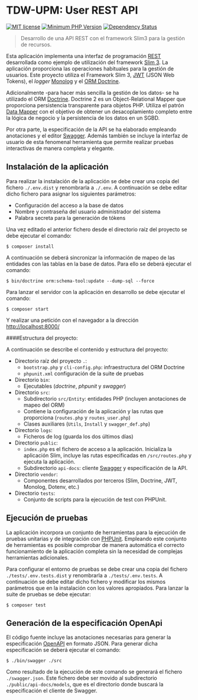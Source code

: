 TDW-UPM: User REST API
======================================

[![MIT license](http://img.shields.io/badge/license-MIT-brightgreen.svg)](http://opensource.org/licenses/MIT)
[![Minimum PHP Version](https://img.shields.io/badge/php-%5E7.1-blue.svg)](http://php.net/)
[![Dependency Status](https://www.versioneye.com/user/projects/5907a6fb45de6b004358ae98/badge.svg?style=flat-square)](https://www.versioneye.com/user/projects/5907a6fb45de6b004358ae98)
> Desarrollo de una API REST con el framework Slim3 para la gestión de recursos.

Esta aplicación implementa una interfaz de programación [REST][rest] desarrollada como ejemplo de
utilización del framework [Slim 3][slim]. La aplicación proporciona las operaciones
habituales para la gestión de usuarios. Este proyecto
utiliza el Framework Slim 3, [JWT][jwt] (JSON Web Tokens), el _logger_ [Monolog][monolog] y el [ORM Doctrine][doctrine].

Adicionalmente -para hacer más sencilla la gestión de los datos- se ha utilizado
el ORM [Doctrine][doctrine]. Doctrine 2 es un Object-Relational Mapper que proporciona
persistencia transparente para objetos PHP. Utiliza el patrón [Data Mapper][dataMapper]
con el objetivo de obtener un desacoplamiento completo entre la lógica de negocio y la
persistencia de los datos en un SGBD.

Por otra parte, la especificación de la API se ha elaborado empleando anotaciones y
el editor [Swagger][swagger]. Además también se incluye la interfaz de usuario de esta
fenomenal herramienta que permite realizar pruebas interactivas de manera completa y elegante.


## Instalación de la aplicación

Para realizar la instalación de la aplicación se debe crear una copia del fichero `./.env.dist` y renombrarla
a `./.env`. A continuación se debe editar dicho fichero para asignar los siguientes parámetros:

* Configuración del acceso a la base de datos
* Nombre y contraseña del usuario administrador del sistema
* Palabra secreta para la generación de tókens

Una vez editado el anterior fichero desde el directorio raíz del proyecto se debe ejecutar el comando:
```
$ composer install
```
A continuación se deberá sincronizar la información de mapeo de las entidades con las tablas en la base de datos.
Para ello se deberá ejecutar el comando:
```
$ bin/doctrine orm:schema-tool:update --dump-sql --force
```
Para lanzar el servidor con la aplicación en desarrollo se debe ejecutar el comando: 
```
$ composer start
```
Y realizar una petición con el navegador a la dirección [http://localhost:8000/][lh]

####Estructura del proyecto:

A continuación se describe el contenido y estructura del proyecto:

* Directorio raíz del proyecto `.`:
    - `bootstrap.php` y  `cli-config.php`: infraestructura del ORM Doctrine
    - `phpunit.xml` configuración de la suite de pruebas
* Directorio `bin`:
    - Ejecutables (*doctrine*, *phpunit* y *swagger*)
* Directorio `src`:
    - Subdirectorio `src/Entity`: entidades PHP (incluyen anotaciones de mapeo del ORM)
    - Contiene la configuración de la aplicación y las rutas que proporciona (`routes.php` y
    `routes_user.php`)
    - Clases auxiliares (`Utils`, `Install` y `swagger_def.php`)
* Directorio `logs`:
    - Ficheros de log (guarda los dos últimos días)
* Directorio `public`:
    - `index.php` es el fichero de acceso a la aplicación. Inicializa la aplicación
    Slim, incluye las rutas especificadas en `/src/routes.php` y ejecuta la aplicación.
    - Subdirectorio `api-docs`: cliente [Swagger][swagger] y especificación de la API.
* Directorio `vendor`:
    - Componentes desarrollados por terceros (Slim, Doctrine, JWT, Monolog, Dotenv, etc.)
* Directorio `tests`:
    - Conjunto de scripts para la ejecución de test con PHPUnit.


## Ejecución de pruebas

La aplicación incorpora un conjunto de herramientas para la ejecución de pruebas 
unitarias y de integración con [PHPUnit][phpunit]. Empleando este conjunto de herramientas es posible
comprobar de manera automática el correcto funcionamiento de la aplicación completa
sin la necesidad de complejas herramientas adicionales.

Para configurar el entorno de pruebas se debe crear una copia del fichero `./tests/.env.tests.dist`
y renombrarla a `./tests/.env.tests`. A continuación se debe editar dicho fichero y modificar los
mismos parámetros que en la instalación con los valores apropiados. Para lanzar la suite de pruebas se debe ejecutar:
```
$ composer test
```

## Generación de la especificación OpenApi

El código fuente incluye las anotaciones necesarias para generar la especificación [OpenAPI][openapi] en formato JSON.
Para generar dicha especificación se deberá ejecutar el comando:
```
$ ./bin/swagger ./src
```

Como resultado de la ejecución de este comando se generará el fichero `./swagger.json`. Este fichero debe
ser movido al subdirectorio `./public/api-docs/models`, que es el directorio donde buscará la especificación 
el cliente de Swagger.


[dataMapper]: http://martinfowler.com/eaaCatalog/dataMapper.html
[doctrine]: http://docs.doctrine-project.org/projects/doctrine-orm/en/latest/
[jwt]: https://jwt.io/
[lh]: http://localhost:8000/
[monolog]: https://github.com/Seldaek/monolog
[openapi]: https://www.openapis.org/
[phpunit]: http://phpunit.de/manual/current/en/index.html
[rest]: http://www.restapitutorial.com/
[slim]: https://www.slimframework.com/
[swagger]: http://swagger.io/
